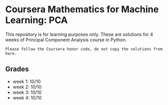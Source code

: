 # Coursera Mathematics for Machine Learning: PCA

This repository is for learning purposes only. These are solutions for 4 weeks
of Principal Component Analysis course in Python.

    Please follow the Coursera honor code, do not copy the solutions from here.

## Grades

- week 1: 10/10
- week 2: 10/10
- week 3: 10/10
- week 4: 10/10
